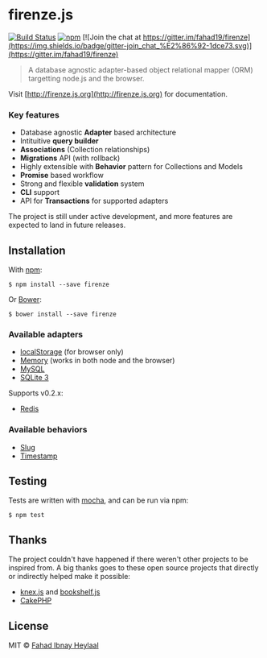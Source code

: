 # firenze.js

[![Build Status](https://img.shields.io/travis/fahad19/firenze/master.svg)](http://travis-ci.org/fahad19/firenze) [![npm](https://img.shields.io/npm/v/firenze.svg)](https://www.npmjs.com/package/firenze) [![Join the chat at https://gitter.im/fahad19/firenze](https://img.shields.io/badge/gitter-join_chat_%E2%86%92-1dce73.svg)](https://gitter.im/fahad19/firenze)

> A database agnostic adapter-based object relational mapper (ORM) targetting node.js and the browser.

Visit [http://firenze.js.org](http://firenze.js.org) for documentation.

### Key features

* Database agnostic **Adapter** based architecture
* Intituitive **query builder**
* **Associations** (Collection relationships)
* **Migrations** API (with rollback)
* Highly extensible with **Behavior** pattern for Collections and Models
* **Promise** based workflow
* Strong and flexible **validation** system
* **CLI** support
* API for **Transactions** for supported adapters

The project is still under active development, and more features are expected to land in future releases.

## Installation

With [npm](https://npmjs.com):

```
$ npm install --save firenze
```

Or [Bower](http://bower.io):

```
$ bower install --save firenze
```

### Available adapters

* [localStorage](https://github.com/fahad19/firenze-adapter-localstorage) (for browser only)
* [Memory](https://github.com/fahad19/firenze-adapter-memory) (works in both node and the browser)
* [MySQL](https://github.com/fahad19/firenze-adapter-mysql)
* [SQLite 3](https://github.com/fahad19/firenze-adapter-sqlite3)

Supports v0.2.x:

* [Redis](https://github.com/fahad19/firenze-adapter-redis)

### Available behaviors

* [Slug](https://github.com/fahad19/firenze-behavior-slug)
* [Timestamp](https://github.com/fahad19/firenze-behavior-timestamp)

## Testing

Tests are written with [mocha](http://visionmedia.github.com/mocha/), and can be run via npm:

```
$ npm test
```

## Thanks

The project couldn't have happened if there weren't other projects to be inspired from. A big thanks goes to these open source projects that directly or indirectly helped make it possible:

* [knex.js](https://github.com/tgriesser/knex) and [bookshelf.js](https://github.com/tgriesser/bookshelf)
* [CakePHP](http://cakephp.org/)

## License

MIT © [Fahad Ibnay Heylaal](http://fahad19.com)
